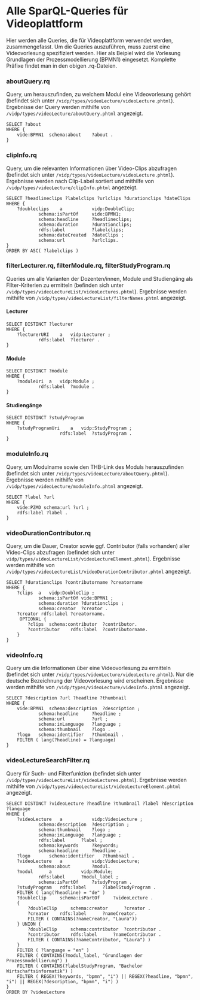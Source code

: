 # Alle SparQL-Queries für Videoplattform

Hier werden alle Queries, die für Videoplattform verwendet werden, zusammengefasst. Um die Queries auszuführen, muss zuerst eine Videovorlesung spezifiziert werden. Hier als Beipiel wird die Vorlesung Grundlagen der Prozessmodellierung (BPMN1) eingesetzt. Komplette Präfixe findet man in den obigen .rq-Dateien.

### aboutQuery.rq
Query, um herauszufinden, zu welchem Modul eine Videovorlesung gehört (befindet sich unter `/vidp/types/videoLecture/videoLecture.phtml`).
Ergebnisse der Query werden mithilfe von `/vidp/types/videoLecture/aboutQuery.phtml` angezeigt.
```
SELECT ?about
WHERE {
	vide:BPMN1	schema:about	?about .
}
```

### clipInfo.rq
Query, um die relevanten Informationen über Video-Clips abzufragen (befindet sich unter `/vidp/types/videoLecture/videoLecture.phtml`).
Ergebnisse werden nach Clip-Label sortiert und mithilfe von `/vidp/types/videoLecture/clipInfo.phtml` angezeigt.
```
SELECT ?headlineclips ?labelclips ?urlclips ?durationclips ?dateClips
WHERE {    
	?doubleclips 	a 			vidp:DoubleClip;
			schema:isPartOf 	vide:BPMN1;
			schema:headline		?headlineclips;
			schema:duration		?durationclips;
			rdfs:label			?labelclips;
	        schema:dateCreated 	?dateClips ;
	        schema:url 			?urlclips.
}
ORDER BY ASC( ?labelclips )
```

### filterLecturer.rq, filterModule.rq, filterStudyProgram.rq
Queries um alle Varianten der Dozenten/innen, Module und Studiengäng als FIlter-Kriterien zu ermitteln (befinden sich unter `/vidp/types/videoLectureList/videoLectures.phtml`).
Ergebnisse werden mithilfe von `/vidp/types/videoLectureList/filterNames.phtml` angezeigt.

#### Lecturer
```
SELECT DISTINCT ?lecturer
WHERE {
	?lecturerURI	a 	vidp:Lecturer ;
			rdfs:label	?lecturer .
}
```
#### Module
```
SELECT DISTINCT ?module
WHERE {
	?moduleUri 	a 	vidp:Module ;
			rdfs:label 	?module .
}
```
#### Studiengänge
```
SELECT DISTINCT ?studyProgram
WHERE {
	?studyProgramUri	a	vidp:StudyProgram ;
					rdfs:label 	?studyProgram .
}
```

### moduleInfo.rq
Query, um Modulname sowie den THB-Link des Moduls herauszufinden (befindet sich unter `/vidp/types/videoLecture/aboutQuery.phtml`).
Ergebnisse werden mithilfe von `/vidp/types/videoLecture/moduleInfo.phtml` angezeigt.
```
SELECT ?label ?url
WHERE {
	vide:PZMD schema:url ?url ;
	rdfs:label ?label .
}
```

### videoDurationContributor.rq
Query, um die Dauer, Creator sowie ggf. Contributor (falls vorhanden) aller Video-Clips abzufragen (befindet sich unter `vidp/types/videoLectureList/videoLectureElement.phtml`).
Ergebnisse werden mithilfe von `/vidp/types/videoLectureList/videoDurationContributor.phtml` angezeigt.
```
SELECT ?durationclips ?contributorname ?creatorname
WHERE { 
	?clips	a	vidp:DoubleClip ;
			schema:isPartOf vide:BPMN1 ;
			schema:duration	?durationclips ; 
	 		schema:creator 	?creator .
	?creator rdfs:label	?creatorname.
	 OPTIONAL { 
		?clips 	schema:contributor	?contributor.
	 	?contributor	rdfs:label 	?contributorname.
	}
}
```

### videoInfo.rq
Query um die Informationen über eine Videovorlesung zu ermitteln (befindet sich unter `/vidp/types/videoLecture/videoLecture.phtml`). Nur die deutsche Bezeichnung der Videovorlesung wird erscheinen.
Ergebnisse werden mithilfe von `/vidp/types/videoLecture/videoInfo.phtml` angezeigt.
```
SELECT ?description ?url ?headline ?thumbnail
WHERE {
	vide:BPMN1 	schema:description 	?description ;
			schema:headline 	?headline ;
			schema:url 			?url ; 
			schema:inLanguage 	?language ;
			schema:thumbnail 	?logo .
	?logo 	schema:identifier 	?thumbnail .
	FILTER ( lang(?headline) = ?language)
}
```

### videoLectureSearchFilter.rq
Query für Such- und Filterfunktion (befindet sich unter `/vidp/types/videoLectureList/videoLectures.phtml`).
Ergebnisse werden mithilfe von `/vidp/types/videoLectureList/videoLectureElement.phtml` angezeigt.
```
SELECT DISTINCT ?videoLecture ?headline ?thumbnail ?label ?description ?language
WHERE { 
	?videoLecture 	a 			vidp:VideoLecture ;
			schema:description	?description ;
			schema:thumbnail 	?logo ;
			schema:inLanguage 	?language ;
			rdfs:label 		?label ;
			schema:keywords 	?keywords;
			schema:headline 	?headline .
	?logo 		schema:identifier 	?thumbnail .
	?videoLecture 	a 			vidp:VideoLecture;
			schema:about 		?modul.
	?modul 		a 			vidp:Module;
			rdfs:label 		?modul_label ;
			schema:isPartOf 	?studyProgram .
	?studyProgram 	rdfs:label 		?labelStudyProgram .
	FILTER ( lang(?headline) = "de" )
	?doubleClip 	schema:isPartOf 	?videoLecture .
	{
		?doubleClip 	schema:creator 		?creator .
		?creator 	rdfs:label 		?nameCreator.
		FILTER ( CONTAINS(?nameCreator, "Laura"))
	} UNION {
		?doubleClip 	schema:contributor 	?contributor . 
		?contributor 	rdfs:label 		?nameContributor .
		FILTER ( CONTAINS(?nameContributor, "Laura") )
	}
	FILTER ( ?language = "en" )
	FILTER ( CONTAINS(?modul_label, "Grundlagen der Prozessmodellierung") )
	FILTER ( CONTAINS(?labelStudyProgram, "Bachelor Wirtschaftsinformatik") )
	FILTER ( REGEX(?keywords, "bpmn", "i") || REGEX(?headline, "bpmn", "i") || REGEX(?description, "bpmn", "i") )
}
ORDER BY ?videoLecture
```
